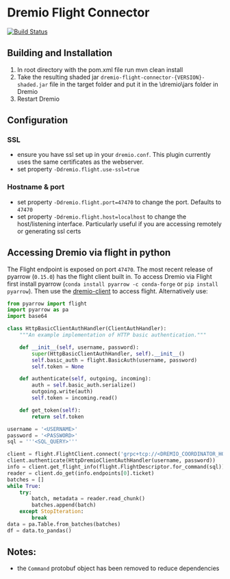 # Dremio Flight Connector

[![Build Status](https://travis-ci.org/dremio-hub/dremio-flight-connector.svg?branch=master)](https://travis-ci.org/dremio-hub/dremio-flight-connector)

## Building and Installation

1. In root directory with the pom.xml file run mvn clean install
1. Take the resulting shaded jar `dremio-flight-connector-{VERSION}-shaded.jar` file in the target folder and put it in the \dremio\jars folder in Dremio
1. Restart Dremio

## Configuration

### SSL
* ensure you have ssl set up in your `dremio.conf`. This plugin currently uses the same certificates as the webserver.
* set property `-Ddremio.flight.use-ssl=true`

### Hostname & port

* set property `-Ddremio.flight.port=47470` to change the port. Defaults to `47470`
* set property `-Ddremio.flight.host=localhost` to change the host/listening interface. Particularly useful if you are 
accessing remotely or generating ssl certs 

## Accessing Dremio via flight in python

The Flight endpoint is exposed on port `47470`. The most recent release of pyarrow (`0.15.0`) has the flight client 
built in. To access Dremio via Flight first install pyarrow (`conda install pyarrow -c conda-forge` or `pip install pyarrow`). Then 
use the [dremio-client](https://github.com/rymurr/dremio_client) to access flight. Alternatively use:


```python
from pyarrow import flight
import pyarrow as pa
import base64

class HttpBasicClientAuthHandler(ClientAuthHandler):
    """An example implementation of HTTP basic authentication."""

    def __init__(self, username, password):
        super(HttpBasicClientAuthHandler, self).__init__()
        self.basic_auth = flight.BasicAuth(username, password)
        self.token = None

    def authenticate(self, outgoing, incoming):
        auth = self.basic_auth.serialize()
        outgoing.write(auth)
        self.token = incoming.read()

    def get_token(self):
        return self.token

username = '<USERNAME>'
password = '<PASSWORD>'
sql = '''<SQL_QUERY>'''

client = flight.FlightClient.connect('grpc+tcp://<DREMIO_COORDINATOR_HOST>:47470')
client.authenticate(HttpDremioClientAuthHandler(username, password)) 
info = client.get_flight_info(flight.FlightDescriptor.for_command(sql))
reader = client.do_get(info.endpoints[0].ticket)
batches = []
while True:
    try:
        batch, metadata = reader.read_chunk()
        batches.append(batch)
    except StopIteration:
        break
data = pa.Table.from_batches(batches)
df = data.to_pandas()
```

## Notes:

* the `Command` protobuf object has been removed to reduce dependencies
